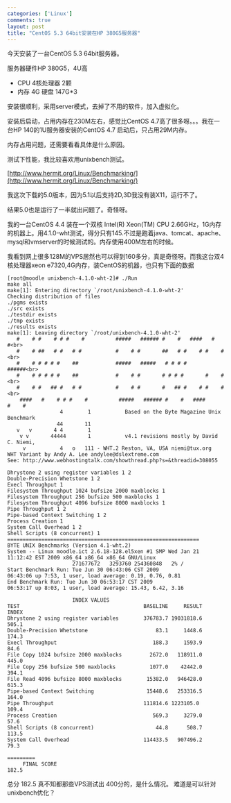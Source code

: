 ```yaml
--- 
categories: ['Linux']
comments: true
layout: post
title: "CentOS 5.3 64bit安装在HP 380G5服务器"
---
```


今天安装了一台CentOS 5.3 64bit服务器。

服务器硬件HP 380G5，4U高

* CPU 4核处理器 2颗
* 内存 4G 硬盘 147G*3

安装很顺利，采用server模式，去掉了不用的软件，加入虚拟化。

安装后启动，占用内存在230M左右，感觉比CentOS 4.7高了很多呀。。。我在一台HP 140的1U服务器安装的CentOS 4.7 启动后，只占用29M内存。

内存占用问题，还需要看看具体是什么原因。

测试下性能，我比较喜欢用unixbench测试。

[http://www.hermit.org/Linux/Benchmarking/](http://www.hermit.org/Linux/Benchmarking/)

我这次下载的5.0版本，因为5.1以后支持2D,3D我没有装X11，运行不了。

结果5.0也是运行了一半就出问题了。奇怪呀。

我的一台CentOS 4.4 装在一个双核 Intel(R) Xeon(TM) CPU 2.66GHz，1G内存的机器上。用4.1.0-wht测试，得分只有145.不过是跑着java、tomcat、apache、mysql和vmserver的时候测试的。内存使用400M左右的时候。

我看到网上很多128M的VPS居然也可以得到160多分，真是奇怪呀。而我这台双4核处理器xeon e7320,4G内存，装CentOS的机器，也只有下面的数据

```
[root@moodle unixbench-4.1.0-wht-2]# ./Run
make all
make[1]: Entering directory `/root/unixbench-4.1.0-wht-2'
Checking distribution of files
./pgms exists
./src exists
./testdir exists
./tmp exists
./results exists
make[1]: Leaving directory `/root/unixbench-4.1.0-wht-2'
   #    # #    # # #    #          #####   ###### #    #   ####   #    #<br>
   #    # ##   # #   # #           #    # #       ##   # #    # #    #<br>
   #    # # # # #    ##            #####   #####   # # # #       ######<br>
   #    # # # # #    ##            #    # #       # # # #       #    #<br>
   #    # #   ## #   # #           #    # #       #   ## #    # #    #<br>
    ####   #    # # #    #          #####   ###### #    #   ####   #    #
                 4        1           Based on the Byte Magazine Unix Benchmark
                44       11
   v   v       4 4        1
    v v       44444       1           v4.1 revisions mostly by David C. Niemi,
     v           4   o   111 - WHT.2 Reston, VA, USA niemi@tux.org
WHT Variant by Andy A. Lee andylee@dslextreme.com
See: http://www.webhostingtalk.com/showthread.php?s=&threadid=308055

Dhrystone 2 using register variables 1 2
Double-Precision Whetstone 1 2
Execl Throughput 1
Filesystem Throughput 1024 bufsize 2000 maxblocks 1
Filesystem Throughput 256 bufsize 500 maxblocks 1
Filesystem Throughput 4096 bufsize 8000 maxblocks 1
Pipe Throughput 1 2
Pipe-based Context Switching 1 2
Process Creation 1
System Call Overhead 1 2
Shell Scripts (8 concurrent) 1
==============================================================
BYTE UNIX Benchmarks (Version 4.1-wht.2)
System -- Linux moodle.ict 2.6.18-128.el5xen #1 SMP Wed Jan 21 11:12:42 EST 2009 x86_64 x86_64 x86_64 GNU/Linux
                     271677672   3293760 254360848   2% /
Start Benchmark Run: Tue Jun 30 06:43:06 CST 2009
06:43:06 up 7:53, 1 user, load average: 0.19, 0.76, 0.81
End Benchmark Run: Tue Jun 30 06:53:17 CST 2009
06:53:17 up 8:03, 1 user, load average: 15.43, 6.42, 3.16

                     INDEX VALUES
TEST                                        BASELINE     RESULT      INDEX
Dhrystone 2 using register variables        376783.7 19031818.6      505.1
Double-Precision Whetstone                      83.1     1448.6      174.3
Execl Throughput                               188.3     1593.9       84.6
File Copy 1024 bufsize 2000 maxblocks         2672.0   118911.0      445.0
File Copy 256 bufsize 500 maxblocks           1077.0    42442.0      394.1
File Read 4096 bufsize 8000 maxblocks        15382.0   946428.0      615.3
Pipe-based Context Switching                 15448.6   253316.5      164.0
Pipe Throughput                             111814.6 1223105.0      109.4
Process Creation                               569.3     3279.0       57.6
Shell Scripts (8 concurrent)                    44.8      508.7      113.5
System Call Overhead                        114433.5   907496.2       79.3
                                                                 =========
     FINAL SCORE                                                     182.5
```

总分 182.5 真不知都那些VPS测试出 400分的，是什么情况。
难道是可以针对unixbench优化？
